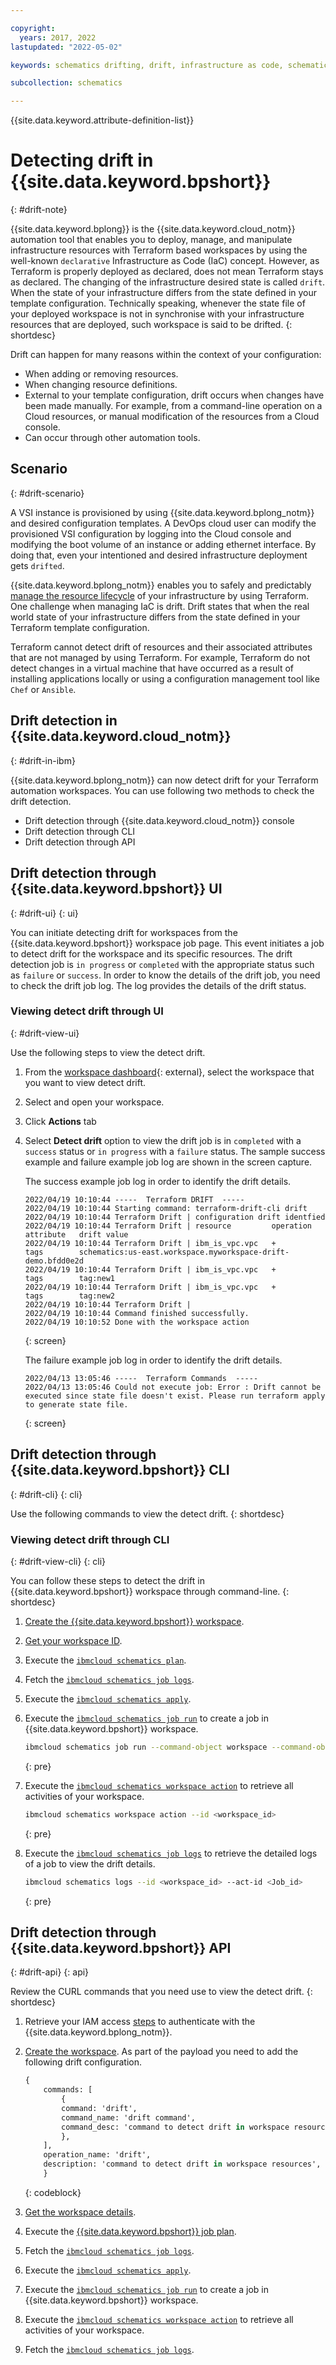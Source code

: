 ```yaml
---

copyright:
  years: 2017, 2022
lastupdated: "2022-05-02"

keywords: schematics drifting, drift, infrastructure as code, schematics workspace drift

subcollection: schematics

---
```


{{site.data.keyword.attribute-definition-list}}

# Detecting drift in {{site.data.keyword.bpshort}}
{: #drift-note}

{{site.data.keyword.bplong}} is the {{site.data.keyword.cloud_notm}} automation tool that enables you to deploy, manage, and manipulate infrastructure resources with Terraform based workspaces by using the well-known `declarative` Infrastructure as Code (IaC) concept. However, as Terraform is properly deployed as declared, does not mean Terraform stays as declared. The changing of the infrastructure desired state is called `drift`. When the state of your infrastructure differs from the state defined in your template configuration. Technically speaking, whenever the state file of your deployed workspace is not in synchronise with your infrastructure resources that are deployed, such workspace is said to be drifted.
{: shortdesc}

Drift can happen for many reasons within the context of your configuration:
- When adding or removing resources. 
- When changing resource definitions. 
- External to your template configuration, drift occurs when changes have been made manually. For example, from a command-line operation on a Cloud resources, or manual modification of the resources from a Cloud console. 
- Can occur through other automation tools.

## Scenario
{: #drift-scenario}

A VSI instance is provisioned by using {{site.data.keyword.bplong_notm}} and desired configuration templates. A DevOps cloud user can modify the provisioned VSI configuration by logging into the Cloud console and modifying the boot volume of an instance or adding ethernet interface. By doing that, even your intentioned and desired infrastructure deployment gets `drifted`.

{{site.data.keyword.bplong_notm}} enables you to safely and predictably [manage the resource lifecycle](/docs/schematics?topic=schematics-manage-lifecycle) of your infrastructure by using Terraform. One challenge when managing IaC is drift. Drift states that when the real world state of your infrastructure differs from the state defined in your Terraform template configuration. 

Terraform cannot detect drift of resources and their associated attributes that are not managed by using Terraform. For example, Terraform do not detect changes in a virtual machine that have occurred as a result of installing applications locally or using a configuration management tool like `Chef` or `Ansible`.

## Drift detection in {{site.data.keyword.cloud_notm}}
{: #drift-in-ibm}

{{site.data.keyword.bplong_notm}} can now detect drift for your Terraform automation workspaces. You can use following two methods to check the drift detection.

- Drift detection through {{site.data.keyword.cloud_notm}} console
- Drift detection through CLI
- Drift detection through API

## Drift detection through {{site.data.keyword.bpshort}} UI
{: #drift-ui}
{: ui}

You can initiate detecting drift for workspaces from the {{site.data.keyword.bpshort}} workspace job page. This event initiates a job to detect drift for the workspace and its specific resources. The drift detection job is `in progress` or `completed` with the appropriate status such as `failure` or `success`. In order to know the details of the drift job, you need to check the drift job log. The log provides the details of the drift status.

### Viewing detect drift through UI
{: #drift-view-ui}

Use the following steps to view the detect drift.

1. From the [workspace dashboard](https://cloud.ibm.com/schematics/workspaces){: external}, select the workspace that you want to view detect drift.
2. Select and open your workspace.
3. Click **Actions** tab
4. Select **Detect drift** option to view the drift job is in `completed` with a `success` status or `in progress` with a `failure` status. The sample success example and failure example job log are shown in the screen capture.

    The success example job log in order to identify the drift details.
    ```text
    2022/04/19 10:10:44 -----  Terraform DRIFT  -----
    2022/04/19 10:10:44 Starting command: terraform-drift-cli drift
    2022/04/19 10:10:44 Terraform Drift | configuration drift identfied
    2022/04/19 10:10:44 Terraform Drift | resource         operation   attribute   drift value
    2022/04/19 10:10:44 Terraform Drift | ibm_is_vpc.vpc   +           tags        schematics:us-east.workspace.myworkspace-drift-demo.bfdd0e2d
    2022/04/19 10:10:44 Terraform Drift | ibm_is_vpc.vpc   +           tags        tag:new1
    2022/04/19 10:10:44 Terraform Drift | ibm_is_vpc.vpc   +           tags        tag:new2
    2022/04/19 10:10:44 Terraform Drift |
    2022/04/19 10:10:44 Command finished successfully.
    2022/04/19 10:10:52 Done with the workspace action
    ```
    {: screen}

    The failure example job log in order to identify the drift details.
    ```text
    2022/04/13 13:05:46 -----  Terraform Commands  -----
    2022/04/13 13:05:46 Could not execute job: Error : Drift cannot be executed since state file doesn't exist. Please run terraform apply to generate state file.
    ```
    {: screen}

## Drift detection through {{site.data.keyword.bpshort}} CLI
{: #drift-cli}
{: cli}

Use the following commands to view the detect drift.
{: shortdesc}

### Viewing detect drift through CLI
{: #drift-view-cli}
{: cli}

You can follow these steps to detect the drift in {{site.data.keyword.bpshort}} workspace through command-line.
{: shortdesc}

1. [Create the {{site.data.keyword.bpshort}} workspace](/docs/schematics?topic=schematics-schematics-cli-reference#schematics-workspace-new).
2. [Get your workspace ID](docs/schematics?topic=schematics-schematics-cli-reference#schematics-workspace-get).
3. Execute the [`ibmcloud schematics plan`](/docs/schematics?topic=schematics-schematics-cli-reference#schematics-plan).
4. Fetch the [`ibmcloud schematics job logs`](/docs/schematics?topic=schematics-schematics-cli-reference#schematics-logs-job).
5. Execute the [`ibmcloud schematics apply`](/docs/schematics?topic=schematics-schematics-cli-reference#schematics-apply).
6. Execute the [`ibmcloud schematics job run`](/docs/schematics?topic=schematics-schematics-cli-reference#schematics-run-job) to create a job in {{site.data.keyword.bpshort}} workspace.

    ```sh
    ibmcloud schematics job run --command-object workspace --command-object-id <workspace_id> --command-name drift
    ```
    {: pre}

7. Execute the [`ibmcloud schematics workspace action`](/docs/schematics?topic=schematics-schematics-cli-reference#schematics-workspace-action) to retrieve all activities of your workspace.

    ```sh
    ibmcloud schematics workspace action --id <workspace_id>
    ```
    {: pre}

8. Execute the [`ibmcloud schematics job logs`](/docs/schematics?topic=schematics-schematics-cli-reference#schematics-logs-job) to retrieve the detailed logs of a job to view the drift details.

    ```sh
    ibmcloud schematics logs --id <workspace_id> --act-id <Job_id>
    ```
    {: pre}

## Drift detection through {{site.data.keyword.bpshort}} API
{: #drift-api}
{: api}

Review the CURL commands that you need use to view the detect drift.
{: shortdesc}

1. Retrieve your IAM access [steps](/docs/schematics?topic=schematics-setup-api#cs_api) to authenticate with the {{site.data.keyword.bplong_notm}}.
2. [Create the workspace](/apidocs/schematics/schematics#create-workspace). As part of the payload you need to add the following drift configuration.

    ```terraform
    {
        commands: [
            {
            command: 'drift',
            command_name: 'drift command',
            command_desc: 'command to detect drift in workspace resources',
            },
        ],
        operation_name: 'drift',
        description: 'command to detect drift in workspace resources',
        }
    ```
    {: codeblock}

3. [Get the workspace details](/apidocs/schematics/schematics#get-workspace).
4. Execute the [{{site.data.keyword.bpshort}} job plan](/apidocs/schematics/schematics#plan-workspace-command).
5. Fetch the [`ibmcloud schematics job logs`](/apidocs/schematics/schematics#get-template-activity-log).
6. Execute the [`ibmcloud schematics apply`](/apidocs/schematics/schematics#apply-workspace-command).
7. Execute the [`ibmcloud schematics job run`](/apidocs/schematics/schematics#run-workspace-commands) to create a job in {{site.data.keyword.bpshort}} workspace.
8. Execute the [`ibmcloud schematics workspace action`](/apidocs/schematics/schematics#create-job) to retrieve all activities of your workspace.
9. Fetch the [`ibmcloud schematics job logs`](/apidocs/schematics/schematics#get-template-activity-log).
